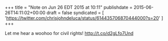 +++
title = "Note on Jun 26 EDT 2015 at 10:11"
publishdate = 2015-06-26T14:11:02+00:00
draft = false
syndicated = [ 'https://twitter.com/chrisjohndeluca/status/614435706870444000?s=20' ]
+++

Let me hear a woohoo for civil rights! http://t.co/d2gLfo7Und
